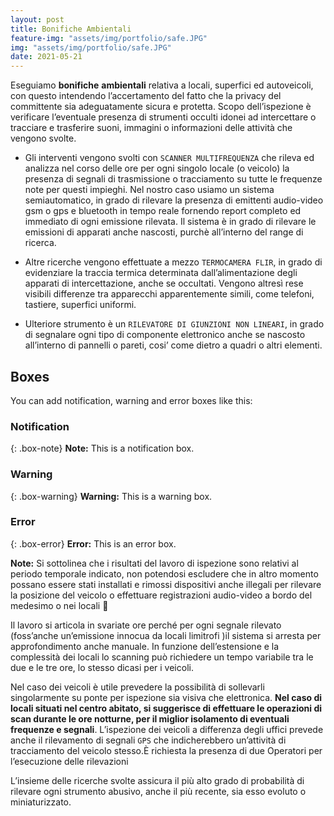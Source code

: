 ```yaml
---
layout: post
title: Bonifiche Ambientali
feature-img: "assets/img/portfolio/safe.JPG"
img: "assets/img/portfolio/safe.JPG"
date: 2021-05-21
---
```



Eseguiamo __bonifiche__ __ambientali__ relativa a locali, superfici ed autoveicoli, con questo intendendo l’accertamento del fatto che la privacy del committente sia
adeguatamente sicura e protetta. Scopo dell’ispezione è verificare l’eventuale
presenza di strumenti occulti idonei ad intercettare o tracciare e trasferire
suoni, immagini o informazioni delle attività che vengono svolte.

- Gli interventi vengono svolti con `SCANNER MULTIFREQUENZA` che rileva
ed analizza nel corso delle ore per ogni singolo locale (o veicolo) la presenza
di segnali di trasmissione o tracciamento su tutte le frequenze note per questi
impieghi.
Nel nostro caso usiamo un sistema semiautomatico, in grado di rilevare la
presenza di emittenti audio-video gsm o gps e bluetooth in tempo reale
fornendo report completo ed immediato di ogni emissione rilevata. Il sistema
è in grado di rilevare le emissioni di apparati anche nascosti, purchè all’interno
del range di ricerca.


- Altre ricerche vengono effettuate a mezzo `TERMOCAMERA FLIR`, in grado di
evidenziare la traccia termica determinata dall’alimentazione degli apparati di
intercettazione, anche se occultati. Vengono altresì rese visibili differenze tra
apparecchi apparentemente simili, come telefoni, tastiere, superfici uniformi.


- Ulteriore strumento è un `RILEVATORE DI GIUNZIONI NON LINEARI`, in
grado di segnalare ogni tipo di componente elettronico anche se nascosto
all’interno di pannelli o pareti, cosi’ come dietro a quadri o altri elementi.

## Boxes
You can add notification, warning and error boxes like this:

### Notification

{: .box-note}
**Note:** This is a notification box.

### Warning

{: .box-warning}
**Warning:** This is a warning box.

### Error

{: .box-error}
**Error:** This is an error box.

__Note:__ Si sottolinea che i risultati del lavoro di ispezione sono relativi al periodo
temporale indicato, non potendosi escludere che in altro momento possano
essere stati installati e rimossi dispositivi anche illegali per rilevare la posizione
del veicolo o effettuare registrazioni audio-video a bordo del medesimo o nei
locali 🚩

Il lavoro si articola in svariate ore perché per ogni segnale rilevato (foss’anche
un’emissione innocua da locali limitrofi )il sistema si arresta per
approfondimento anche manuale. In funzione dell’estensione e la complessità
dei locali lo scanning può richiedere un tempo variabile tra le due e le tre ore,
lo stesso dicasi per i veicoli.


Nel caso dei veicoli è utile prevedere la possibilità
di sollevarli singolarmente su ponte per ispezione sia visiva che elettronica. **Nel
caso di locali situati nel centro abitato, si suggerisce di effettuare le operazioni
di scan durante le ore notturne, per il miglior isolamento di eventuali frequenze
e segnali**. L’ispezione dei veicoli a differenza degli uffici prevede anche il
rilevamento di segnali `GPS` che indicherebbero un’attività di tracciamento del
veicolo stesso.È richiesta la presenza di due Operatori per l’esecuzione delle
rilevazioni






L’insieme delle ricerche svolte assicura il più alto grado di probabilità di rilevare ogni strumento abusivo, anche il più recente, sia esso evoluto o miniaturizzato.